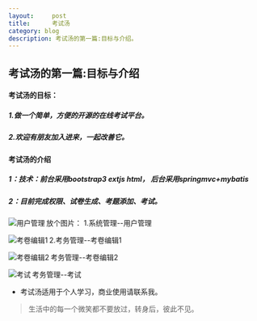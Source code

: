 ```yaml
---
layout:     post
title:      考试汤
category: blog
description: 考试汤的第一篇:目标与介绍。
---
```


## 考试汤的第一篇:目标与介绍

#### 考试汤的目标：
##### 1.做一个简单，方便的开源的在线考试平台。
##### 2.欢迎有朋友加入进来，一起改善它。

#### 考试汤的介绍
##### 1：技术：前台采用bootstrap3 extjs html， 后台采用springmvc+mybatis 
##### 2：目前完成权限、试卷生成、考题添加、考试。

放个图片：
1.系统管理--用户管理
<img src="http://image226-c.poco.cn/mypoco/myphoto/20140207/21/17454602820140207212256020.jpg" align="left" alt="用户管理" >

2.考务管理--考卷编辑1
<img src="http://image226-c.poco.cn/mypoco/myphoto/20140207/21/17454602820140207212735047.jpg" align="left" alt="考卷编辑1" >

考务管理--考卷编辑2
<img src="http://image226-c.poco.cn/mypoco/myphoto/20140207/21/17454602820140207212557054.jpg" align="left" alt="考卷编辑2" >

考务管理--考试
<img src="http://image226-c.poco.cn/mypoco/myphoto/20140207/21/17454602820140207212638060.jpg" align="left" alt="考试" >

* 考试汤适用于个人学习，商业使用请联系我。

> 生活中的每一个微笑都不要放过，转身后，彼此不见。

